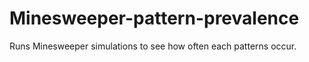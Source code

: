 # Minesweeper-pattern-prevalence
Runs Minesweeper simulations to see how often each patterns occur.

